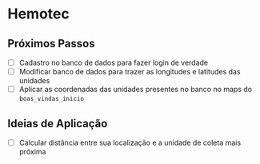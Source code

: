# Hemotec

## Próximos Passos

- [ ] Cadastro no banco de dados para fazer login de verdade
- [ ] Modificar banco de dados para trazer as longitudes e latitudes das unidades
- [ ] Aplicar as coordenadas das unidades presentes no banco no maps do `boas_vindas_inicio`

## Ideias de Aplicação

- [ ] Calcular distância entre sua localização e a unidade de coleta mais próxima